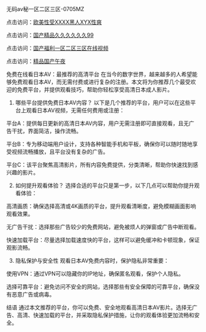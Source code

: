 
无码av秘一区二区三区-0705MZ

点击访问：<a href="https://heiliaoxwd5i8.pages.dev">欧美性受XXXX黑人XYX性爽</a>

点击访问：<a href="https://heiliaowt0d7p.pages.dev">国产精品久久久久久久99</a>

点击访问：<a href="https://heiliaoga6s9v.pages.dev">国产福利一区二区三区在线视频</a>

点击访问：<a href="https://heiliaoow5kzm.pages.dev">精品国产午夜</a>


免费在线看日本AV：最推荐的高清平台
在当今的数字世界，越来越多的人希望能够免费观看日本AV，而无需付费或进行复杂的注册。本文将为你推荐几个最受欢迎的免费平台，并提供观看技巧，帮助你轻松享受高清日本成人影片。

1. 哪些平台提供免费日本AV内容？
以下是几个推荐的平台，用户可以在这些平台上观看日本AV视频，无需任何费用或注册：

平台A：提供每日更新的高清日本AV内容，用户无需注册即可直接观看，且无广告干扰，界面简洁，操作流畅。

平台B：专为移动端用户设计，支持各种智能手机和平板，确保你可以随时随地享受视频流畅播放，且平台没有复杂的广告。

平台C：该平台聚焦高清影片，所有内容免费提供，分类清晰，帮助你快速找到感兴趣的影片。

2. 如何提升观看体验？
选择合适的平台只是第一步，以下几点可以帮助你提升观看体验：

高清画质：确保选择高清或4K画质的平台，提升观看清晰度，避免模糊画面影响观看效果。

无广告干扰：选择那些广告较少的免费网站，避免被烦人的弹窗或广告中断观看。

快速加载平台：尽量选择加载速度快的平台，这样可以避免缓冲和卡顿现象，保证观影流畅。

3. 隐私保护与安全性
观看日本AV免费内容时，保护隐私非常重要：

使用VPN：通过VPN可以隐藏你的IP地址，确保匿名观看，保护个人隐私。

选择可靠平台：避免访问不安全的网站，选择那些有安全保障的可靠平台，确保没有恶意广告或病毒。

结语
通过本文推荐的平台，你可以免费、安全地观看高清日本AV影片。选择无广告、高清、快速加载的平台，并采取隐私保护措施，让你的观看体验更加流畅和安全。




<span style="display:none;">[Canonical link](  ）</span>

